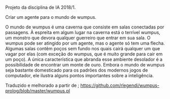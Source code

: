 Projeto da disciplina de IA 2018/1.

Criar um agente para o mundo de wumpus.

O mundo de wumpus é uma caverna que consiste em salas conectadas por passagens. À espreita em algum lugar na caverna está o terrível wumpus, um monstro que devora qualquer guerreiro que entrar em sua sala. O wumpus pode ser atingido por um agente, mas o agente só tem uma flecha. Algumas salas contêm poços sem fundo nos quais cairá qualquer um que vagar por elas (com exceção do wumpus, que é muito grande para cair em um poço). A única característica que abranda esse ambiente desolador é a possibilidade de encontrar um monte de ouro. Embora o mundo de wumpus seja bastante domesticado para os padrões dos modernos jogos de computador, ele ilustra alguns pontos importantes sobre a inteligência.

Traduzido e melhorado a partir de ; https://github.com/rlegendi/wumpus-prolog/blob/master/wumpus.pl